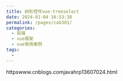 ```yaml
---
title: 树形控件vue-treeselect
date: 2024-01-04 16:53:38
permalink: /pages/cab301/
categories:
  - 前端
  - vue框架
  - vue常用案例
tags:
  - 
---
```

httpswww.cnblogs.comjavahrp13607024.html